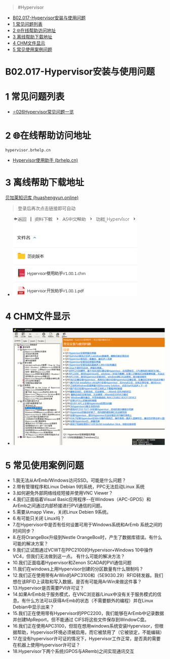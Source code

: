 > #Hypervisor

- [B02.017-Hypervisor安装与使用问题](#_b02017-hypervisor%E5%AE%89%E8%A3%85%E4%B8%8E%E4%BD%BF%E7%94%A8%E9%97%AE%E9%A2%98)
- [1 常见问题列表](#_1-%E5%B8%B8%E8%A7%81%E9%97%AE%E9%A2%98%E5%88%97%E8%A1%A8)
- [2 🌐在线帮助访问地址](#_2-%E5%9C%A8%E7%BA%BF%E5%B8%AE%E5%8A%A9%E8%AE%BF%E9%97%AE%E5%9C%B0%E5%9D%80)
- [3 离线帮助下载地址](#_3-%E7%A6%BB%E7%BA%BF%E5%B8%AE%E5%8A%A9%E4%B8%8B%E8%BD%BD%E5%9C%B0%E5%9D%80)
- [4 CHM文件显示](#_4-chm%E6%96%87%E4%BB%B6%E6%98%BE%E7%A4%BA)
- [5 常见使用案例问题](#_5-%E5%B8%B8%E8%A7%81%E4%BD%BF%E7%94%A8%E6%A1%88%E4%BE%8B%E9%97%AE%E9%A2%98)

# B02.017-Hypervisor安装与使用问题

# 1 常见问题列表

- [⭐026Hypervisor常见问题一览](026Hypervisor常见问题一览.md)

# 2 🌐在线帮助访问地址

```
hypervisor.brhelp.cn
```

- [Hypervisor使用助手 (brhelp.cn)](https://hypervisor.brhelp.cn/index.html?general.html)

# 3 离线帮助下载地址

[贝加莱知识库 (huashengyun.online)](https://brtechs.huashengyun.online/index.php?mod=bjl&do=file&gid=19#group&do=file&gid=19&fid=2855)

> 登录后再次点击链接即可自动

- ![](FILES/017Hypervisor安装与使用问题/image-20230221144345725.png)

# 4 CHM文件显示

- ![](FILES/017Hypervisor安装与使用问题/image-20230221143845910.png)

# 5 常见使用案例问题

- 1.我无法从ArEmb/Windows访问SSD。可能是什么问题？
- 2.带有管理程序和Linux Debian 9的系统，PPC无法启动Linux 系统
- 3.如何避免外部网络线缆短接并使用VNC Viewer？
- 4.我们正面临着Visual Basic应用程序--在Windows（APC-GPOS）和ArEmb之间通过内部桥接进行PVI通信的问题。
- 5.需要从mapp View，关闭Linux Debien 9系统。
- 6.有可能只关闭 Linux吗？
- 7.在Hypervisor中是否有任何设置可用于Windows系统和ArEmb 系统之间的时间同步？
- 8.在将OrangeBox升级到Nestle OrangeBox时，产生了数据库错误。有什么可能的解决方案？
- 9.我们正试图通过VCWT在PPC2100的Hypervisor+Windows 10中操作VC4，但我们无法做到这一点。 有什么可能的解决方法？
- 10.我们正面临着Hypervisor和Zenon SCADA的PVI通信问题
- 11.我们在windows上用Hypervisor创建的分区数量有什么限制吗？
- 12.我们正在使用带有ArWin的APC3100和（5E9030.29）RFID转发器。我们想在该RFID上读取和写入数据。是否有可能用ArWin来做这件事？
- 13.Hypervisor是否需要PVI许可证？
- 14.如果ArEmb处于服务模式，在VNC浏览器/Linux中没有关于服务模式的信息。有什么方法可以获得ArEmb的状态（不需要额外的编程）并在Linux Debian中显示出来？
- 15.我们正在使用带有Hypervisor的PPC2200，我们能够在ArEmb中记录数据并创建MpReport，但不能通过 CIFS将这些文件保存到WindowC盘。
- 16.我们正在使用APC3100，但现在想用windows系统安装Hypervisor，但根据帮助，Hypervisor环境必须被启用，而它被禁用了（它被锁定，不能编辑）
- 17.在没有hypervisor许可证的情况下，Hypervisor工作正常，是否真的需要在机器上使用Hypervisor许可证？
- 18.Hypervisor下两个系统(GPOS与ARemb)之间实现通讯交互
